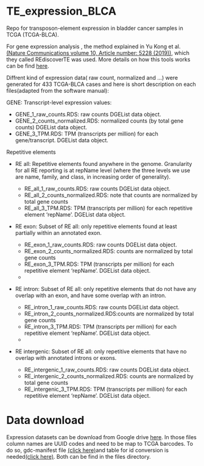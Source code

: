 # TE_expression_BLCA
Repo  for transposon-element expression in bladder cancer samples in TCGA (TCGA-BLCA).

For gene expression analysis , the method explained in Yu Kong et al. [(Nature Communications volume 10, Article number: 5228 (2019))](https://www.nature.com/articles/s41467-019-13035-2), which they called REdiscoverTE was used. More details on how this tools works can be find [here](http://research-pub.gene.com/REdiscoverTEpaper/software/REdiscoverTE_README.html).

Diffrent kind of expression data( raw count, normalized and ...)  were generated for 433 TCGA-BLCA cases and here is short description on each files(adapted from the software manual):

GENE: Transcript-level expression values:

- GENE_1_raw_counts.RDS: raw counts DGEList data object.
- GENE_2_counts_normalized.RDS: normalized counts (by total gene counts) DGEList data object.
- GENE_3_TPM.RDS: TPM (transcripts per million) for each gene/transcript. DGEList data object.

Repetitive elements

- RE all: Repetitive elements found anywhere in the genome. Granularity for all RE reporting is at repName level (where the three levels we use are name, family, and class, in increasing order of generality).
  - RE_all_1_raw_counts.RDS: raw counts DGEList data object.
  - RE_all_2_counts_normalized.RDS: note that counts are normalized by total gene counts
  - RE_all_3_TPM.RDS: TPM (transcripts per million) for each repetitive element ‘repName’. DGEList data object.

- RE exon: Subset of RE all: only repetitive elements found at least partially within an annotated exon.
  - RE_exon_1_raw_counts.RDS: raw counts DGEList data object.
  - RE_exon_2_counts_normalized.RDS: counts are normalized by total gene counts
   - RE_exon_3_TPM.RDS: TPM (transcripts per million) for each repetitive element ‘repName’. DGEList data object.
   - 
- RE intron: Subset of RE all: only repetitive elements that do not have any overlap with an exon, and have some overlap with an intron.
  - RE_intron_1_raw_counts.RDS: raw counts DGEList data object.
  - RE_intron_2_counts_normalized.RDS:counts are normalized by total gene counts
  - RE_intron_3_TPM.RDS: TPM (transcripts per million) for each repetitive element ‘repName’. DGEList data object.
  - 
- RE intergenic: Subset of RE all: only repetitive elements that have no overlap with annotated introns or exons.
  - RE_intergenic_1_raw_counts.RDS: raw counts DGEList data object.
  - RE_intergenic_2_counts_normalized.RDS: counts are normalized by total gene counts
  - RE_intergenic_3_TPM.RDS: TPM (transcripts per million) for each repetitive element ‘repName’. DGEList data object.


# Data download 
Expression datasets can be download from Google drive [here](https://drive.google.com/drive/folders/132nV7uf3aLp3a8NzRK5GKgGuULo4xu2e?usp=sharing). In those files column names are UUID codes and need to be map to TCGA barcodes. To do so, gdc-manifest file [(click here)](https://raw.githubusercontent.com/hamidghaedi/TE_expression_BLCA/main/files/gdc_manifest_20210427_164957.txt)and table for id conversion is needed[(click here)](https://raw.githubusercontent.com/hamidghaedi/TE_expression_BLCA/main/files/id_table.csv). Both can be find in the files directory. 
